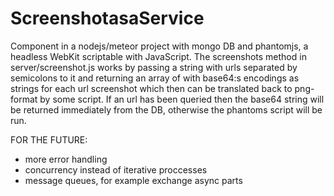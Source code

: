 # ScreenshotasaService

Component in a nodejs/meteor project with mongo DB and phantomjs,
a headless WebKit scriptable with JavaScript. 
The screenshots method in server/screenshot.js works by passing a string 
with urls separated by semicolons to it and returning an array of with base64:s 
encodings as strings for each url screenshot which then can be translated 
back to png-format by some script. If an url has been queried then the base64 string will 
be returned immediately from the DB, otherwise the phantoms script will be run. 

FOR THE FUTURE:

* more error handling
* concurrency instead of iterative proccesses
* message queues, for example exchange async parts

